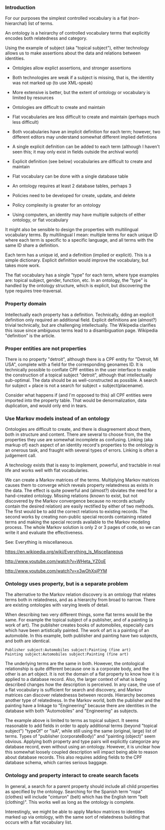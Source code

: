 
### Introduction


For our purposes the simplest controlled vocabulary is a flat (non-hierarchal) list of terms.

An ontology is a heirarchy of controlled vocabulary terms that explicitly encodes both relatedness and category.

Using the example of subject (aka "topical subject"), either technology allows us to make assertions about the
data and relations between identities. 

- Ontolgies allow explict assertions, and stronger assertions

- Both technologies are weak if a subject is missing, that is, the identity was not marked up (to use XML-speak)

- More extensive is better, but the extent of ontology or vocabulary is limited by resources

- Ontologies are difficult to create and maintain

- Flat vocabularies are less difficult to create and maintain (perhaps much less difficult)

- Both vocabularies have an implicit definition for each term; however, two different editors may understand
  somewhat different implied defintions

- A single explicit definition can be added to each term (although I haven't seen this; it may only exist in
  fields outside the archival world)

- Explicit definition (see below) vocabularies are difficult to create and maintain

- Flat vocabulary can be done with a single database table

- An ontology requires at least 2 database tables, perhaps 3

- Policies need to be developed for create, update, and delete

- Policy complexity is greater for an ontology

- Using computers, an identity may have multiple subjects of either ontology, or flat vocabulary

It might also be sensible to design the properties with multilingual vocabulary terms. By multilingual I mean:
multiple terms for each unique ID where each term is specific to a specific language, and all terms with the
same ID share a definition. 

Each term has a unique id, and a definition (implied or explicit). This is a simple dictionary. Explicit
definition would improve the vocabulary, but takes more work.

The flat vocabulary has a single "type" for each term, where type examples are: topical subject, gender,
function, etc. In an ontology, the "type" is handled by the ontology structure, which is explicit, but
discovering the type requires tree-traversal.

### Property domain


Intellectually each property has a definition. Technically, dding an explicit definition only required an
additional field. Explicit definitions are (almost?) trivial technically, but are challenging
intellectually. The Wikipedia clarifies this issue since ambiguous terms lead to a disambiguation
page. Wikipedia "definition" is the article.


### Proper entities are not properties

There is no property "detroit", although there is a CPF entity for "Detroit, MI USA", complete with a field
for the corresponding geonames ID. It is technically possible to conflate CPF entities in the user interface
to enable the construction of a topical subject "detroit", although that intellectually sub-optimal. The data
should be as well-constructed as possible. A search for subject + place is not a search for subject +
subject(placename).

Consider what happens if (and I'm opposed to this) all CPF entities were imported into the property
table. That would be denormalization, data duplication, and would only end in tears.


### Use Markov models instead of an ontology

Ontologies are difficult to create, and there is disagreement about them, both in structure and content. There
are several to choose from, the the properties they use are somewhat incomplete as confusing. Linking (aka
markup of) each aspect of an identity record's properties to the ontology is an onerous task, and fraught with
several types of errors. Linking is often a judgement call.

A technology exists that is easy to implement, powerful, and tractable in real life and works well with flat
vocabularies.

We can create a Markov matrices of the terms. Multiplying Markov matrices causes them to converge which
reveals property relatedness as exists in the data. The effect is quite powerful and (almost?) obviates the
need for a hand-created ontology. Missing relations (known to exist, but not discovered by the Markov
convergence because no records actually contain the desired relation) are easily rectified by either of two
methods. The first would be to add the correct relations to existing records. The second works by creating
non-public special records containing related terms and making the special records available to the Markov
modeling process. The whole Markov solution is only 2 or 3 pages of code, so we can write it and evaluate the
effectiveness.

See: Everything is miscellaneous.

https://en.wikipedia.org/wiki/Everything_Is_Miscellaneous

http://www.youtube.com/watch?v=WHeta_YZ0oE

http://www.youtube.com/watch?v=x3wOhXsjPYM


### Ontology uses property, but is a separate problem

The alternative to the Markov relation discovery is an ontology that relates terms both in relatedness,
and as a hierarchy from broad to narrow. There are existing ontologies with varying levels of detail.

When describing two very different things, some flat terms would be the same. For example the topical
subject of a publisher, and of a painting (a work of art). The publisher creates books of automobiles,
especially cars which have been artistically painted. The work of art is a painting of an automobile. In this
example, both publisher and painting have two subjects, and both are identical.

```
Publisher subject:Automobiles subject:Painting (fine art)
Painting subject:Automobiles subject:Painting (fine art)
```

The underlying terms are the same in both. However, the ontological relationship is quite different
because one is a corporate body, and the other is an art object. It is not the domain of a flat property to
know how it is applied to a database record. Also, the larger context of what is being described changes how
the description is perceived. In any case, the use of a flat vocabulary is sufficient for search and discovery, and
Markov matrices can discover relatednesss between records. Hierarchy becomes another type of relatedness. In
the Markov world, both the publisher and the painting have a linkage to "Engineering" because there are
identities in the database with both "Automobiles" and "Engineering" as subjects.

The example above is limited to terms as topical subject. It seems reasonable to add fields in order to apply
additional terms (beyond "topical subject") "typeOf" or "isA", while still using the same (original, large)
list of terms. Types of "publisher (corporateBody)" and "painting (object)" seem obvious. Applying both
property and type pairs will explicitly categorize any database record, even without using an
ontology. However, it is unclear how this somewhat loosely coupled description will impact being able to
reason about database records. This also requires adding fields to the CPF database schema, which carries
serious baggage.


### Ontology and property interact to create search facets

In general, a search for a parent property should include all child properties as specified by the
ontology. Searching for the Spanish term "ropa" (clothes) will include "cinturon" (belt) which has the English
term "belt (clothing)". This works well as long as the ontology is complete. 

Interestingly, we might be able to apply Markov matrices to identities marked up via ontology, with the same
sort of relatedness building that occurs with a flat vocabulary list.
